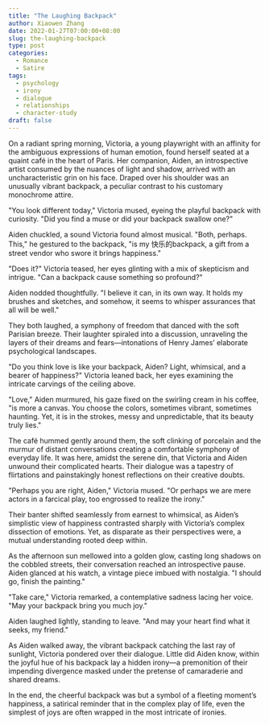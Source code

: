 ```yaml
---
title: "The Laughing Backpack"
author: Xiaowen Zhang
date: 2022-01-27T07:00:00+08:00
slug: the-laughing-backpack
type: post
categories:
  - Romance
  - Satire
tags:
  - psychology
  - irony
  - dialogue
  - relationships
  - character-study
draft: false
---
```


On a radiant spring morning, Victoria, a young playwright with an affinity for the ambiguous expressions of human emotion, found herself seated at a quaint café in the heart of Paris. Her companion, Aiden, an introspective artist consumed by the nuances of light and shadow, arrived with an uncharacteristic grin on his face. Draped over his shoulder was an unusually vibrant backpack, a peculiar contrast to his customary monochrome attire.

"You look different today," Victoria mused, eyeing the playful backpack with curiosity. "Did you find a muse or did your backpack swallow one?"

Aiden chuckled, a sound Victoria found almost musical. "Both, perhaps. This," he gestured to the backpack, "is my 快乐的backpack, a gift from a street vendor who swore it brings happiness."

"Does it?" Victoria teased, her eyes glinting with a mix of skepticism and intrigue. "Can a backpack cause something so profound?"

Aiden nodded thoughtfully. "I believe it can, in its own way. It holds my brushes and sketches, and somehow, it seems to whisper assurances that all will be well."

They both laughed, a symphony of freedom that danced with the soft Parisian breeze. Their laughter spiraled into a discussion, unraveling the layers of their dreams and fears—intonations of Henry James’ elaborate psychological landscapes.

"Do you think love is like your backpack, Aiden? Light, whimsical, and a bearer of happiness?" Victoria leaned back, her eyes examining the intricate carvings of the ceiling above.

"Love," Aiden murmured, his gaze fixed on the swirling cream in his coffee, "is more a canvas. You choose the colors, sometimes vibrant, sometimes haunting. Yet, it is in the strokes, messy and unpredictable, that its beauty truly lies."

The café hummed gently around them, the soft clinking of porcelain and the murmur of distant conversations creating a comfortable symphony of everyday life. It was here, amidst the serene din, that Victoria and Aiden unwound their complicated hearts. Their dialogue was a tapestry of flirtations and painstakingly honest reflections on their creative doubts.

"Perhaps you are right, Aiden," Victoria mused. "Or perhaps we are mere actors in a farcical play, too engrossed to realize the irony."

Their banter shifted seamlessly from earnest to whimsical, as Aiden’s simplistic view of happiness contrasted sharply with Victoria’s complex dissection of emotions. Yet, as disparate as their perspectives were, a mutual understanding rooted deep within.

As the afternoon sun mellowed into a golden glow, casting long shadows on the cobbled streets, their conversation reached an introspective pause. Aiden glanced at his watch, a vintage piece imbued with nostalgia. "I should go, finish the painting."

"Take care," Victoria remarked, a contemplative sadness lacing her voice. "May your backpack bring you much joy."

Aiden laughed lightly, standing to leave. "And may your heart find what it seeks, my friend."

As Aiden walked away, the vibrant backpack catching the last ray of sunlight, Victoria pondered over their dialogue. Little did Aiden know, within the joyful hue of his backpack lay a hidden irony—a premonition of their impending divergence masked under the pretense of camaraderie and shared dreams.

In the end, the cheerful backpack was but a symbol of a fleeting moment’s happiness, a satirical reminder that in the complex play of life, even the simplest of joys are often wrapped in the most intricate of ironies.